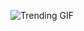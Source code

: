![Trending GIF](https://media0.giphy.com/media/v1.Y2lkPThiYjIxNzcyYnltMGtoZ2xyMXJ1ejZibWg2MWJpdG9jYXFtanYwdjJoZHNtZnU5ZyZlcD12MV9naWZzX3NlYXJjaCZjdD1n/2jMtpIi8mhE8ctiMtK/giphy.gif)
